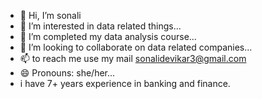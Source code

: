 - 👋 Hi, I’m  sonali
- 👀 I’m interested in data related things...
- 🌱 I’m completed my data analysis course...
- 💞️ I’m looking to collaborate on data related companies...
- 📫 to reach me use my mail sonalidevikar3@gmail.com
- 😄 Pronouns: she/her...
- i have 7+ years experience in banking and finance.

<!---
sonalidevikar/sonalidevikar is a ✨ special ✨ repository because its `README.md` (this file) appears on your GitHub profile.
You can click the Preview link to take a look at your changes.
--->
